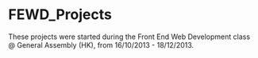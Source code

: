 FEWD_Projects
=============

These projects were started during the Front End Web Development class @ General Assembly (HK), from 16/10/2013 - 18/12/2013.
